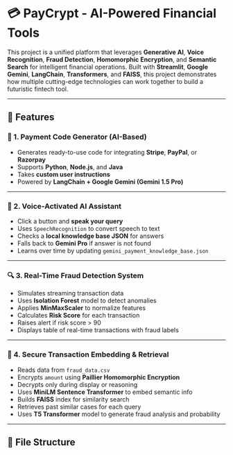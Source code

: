 # 💳 PayCrypt - AI-Powered Financial Tools

This project is a unified platform that leverages **Generative AI**, **Voice Recognition**, **Fraud Detection**, **Homomorphic Encryption**, and **Semantic Search** for intelligent financial operations. Built with **Streamlit**, **Google Gemini**, **LangChain**, **Transformers**, and **FAISS**, this project demonstrates how multiple cutting-edge technologies can work together to build a futuristic fintech tool.

---

## 🚀 Features

### 🔧 1. Payment Code Generator (AI-Based)
- Generates ready-to-use code for integrating **Stripe**, **PayPal**, or **Razorpay**
- Supports **Python**, **Node.js**, and **Java**
- Takes **custom user instructions**
- Powered by **LangChain + Google Gemini (Gemini 1.5 Pro)**

---

### 🧠 2. Voice-Activated AI Assistant
- Click a button and **speak your query**
- Uses `SpeechRecognition` to convert speech to text
- Checks a **local knowledge base JSON** for answers
- Falls back to **Gemini Pro** if answer is not found
- Learns over time by updating `gemini_payment_knowledge_base.json`

---

### 🔍 3. Real-Time Fraud Detection System
- Simulates streaming transaction data
- Uses **Isolation Forest** model to detect anomalies
- Applies **MinMaxScaler** to normalize features
- Calculates **Risk Score** for each transaction
- Raises alert if risk score > 90
- Displays table of real-time transactions with fraud labels

---

### 🔐 4. Secure Transaction Embedding & Retrieval
- Reads data from `fraud_data.csv`
- Encrypts `amount` using **Paillier Homomorphic Encryption**
- Decrypts only during display or reasoning
- Uses **MiniLM Sentence Transformer** to embed semantic info
- Builds **FAISS** index for similarity search
- Retrieves past similar cases for each query
- Uses **T5 Transformer** model to generate fraud analysis and probability

---

## 📁 File Structure

